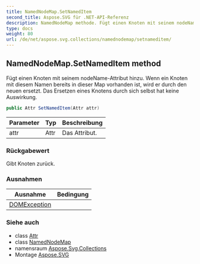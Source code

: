```yaml
---
title: NamedNodeMap.SetNamedItem
second_title: Aspose.SVG für .NET-API-Referenz
description: NamedNodeMap methode. Fügt einen Knoten mit seinem nodeNameAttribut hinzu. Wenn ein Knoten mit diesem Namen bereits in dieser Map vorhanden ist wird er durch den neuen ersetzt. Das Ersetzen eines Knotens durch sich selbst hat keine Auswirkung.
type: docs
weight: 80
url: /de/net/aspose.svg.collections/namednodemap/setnameditem/
---
```

## NamedNodeMap.SetNamedItem method

Fügt einen Knoten mit seinem nodeName-Attribut hinzu. Wenn ein Knoten mit diesem Namen bereits in dieser Map vorhanden ist, wird er durch den neuen ersetzt. Das Ersetzen eines Knotens durch sich selbst hat keine Auswirkung.

```csharp
public Attr SetNamedItem(Attr attr)
```

| Parameter | Typ | Beschreibung |
| --- | --- | --- |
| attr | Attr | Das Attribut. |

### Rückgabewert

Gibt Knoten zurück.

### Ausnahmen

| Ausnahme | Bedingung |
| --- | --- |
| [DOMException](../../../aspose.svg.dom/domexception/) |  |

### Siehe auch

* class [Attr](../../../aspose.svg.dom/attr/)
* class [NamedNodeMap](../)
* namensraum [Aspose.Svg.Collections](../../namednodemap/)
* Montage [Aspose.SVG](../../../)


